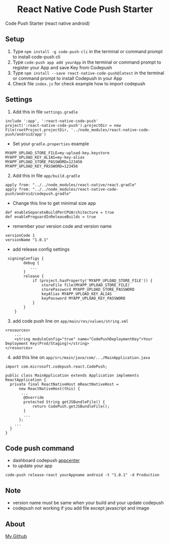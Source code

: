 <h1 align="center">React Native Code Push Starter</h1>

<p align="center">

</p>

Code Push Starter (react native android)

## Setup
1. Type `npm install -g code-push-cli` in the terminal or command prompt to install code-push cli
2. Type `code-push app add yourApp` in the terminal or command prompt to register your App and save Key from Codepush
3. Type `npm install --save react-native-code-push@latest` in the terminal or command prompt to install Codepush in your App
4. Check file `index.js` for check example how to import codepush  

## Settings
1. Add this in file `settings.gradle` 
```
include ':app', ':react-native-code-push'
project(':react-native-code-push').projectDir = new File(rootProject.projectDir, '../node_modules/react-native-code-push/android/app')
```
* Set your `gradle.properties` example 
```
MYAPP_UPLOAD_STORE_FILE=my-upload-key.keystore
MYAPP_UPLOAD_KEY_ALIAS=my-key-alias
MYAPP_UPLOAD_STORE_PASSWORD=123456
MYAPP_UPLOAD_KEY_PASSWORD=123456
```
2. Add this in file `app/build.gradle` 
```
apply from: "../../node_modules/react-native/react.gradle"
apply from: "../../node_modules/react-native-code-push/android/codepush.gradle"
```
* Change this line to get minimal size app
```
def enableSeparateBuildPerCPUArchitecture = true
def enableProguardInReleaseBuilds = true
```
* remember your version code and version name
```
versionCode 1
versionName "1.0.1"
```
* add release config settings
```
 signingConfigs {
        debug {
           ...
        }
        release {
            if (project.hasProperty('MYAPP_UPLOAD_STORE_FILE')) {
                storeFile file(MYAPP_UPLOAD_STORE_FILE)
                storePassword MYAPP_UPLOAD_STORE_PASSWORD
                keyAlias MYAPP_UPLOAD_KEY_ALIAS
                keyPassword MYAPP_UPLOAD_KEY_PASSWORD
            }
        }
    }
```
3. add code push line on `app/main/res/values/string.xml`
```
<resources>
    ...
    <string moduleConfig="true" name="CodePushDeploymentKey">Your Deployment Key(Prod/Staging)</string>
</resources>
```
4. add this line on  `app/src/main/java/com/.../MainApplication.java`
```
import com.microsoft.codepush.react.CodePush;
```
```
public class MainApplication extends Application implements ReactApplication {
  private final ReactNativeHost mReactNativeHost =
      new ReactNativeHost(this) {
       ...
        @Override
        protected String getJSBundleFile() {
            return CodePush.getJSBundleFile();
        }
        ...
      };
    ...
  }
}
```

## Code push command
* dashboard codepush [appcenter](http://appcenter.ms)
* to update your app
```
code-push release-react yourAppname android -t "1.0.1" -d Production
```
## Note
* version name must be same when your build and your update codepush
* codepush not working if you add file except javascript and image


## About

[My Github](http://github.com/eanp)